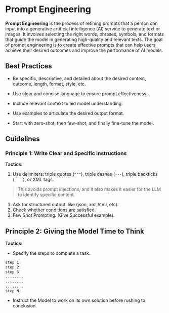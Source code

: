 # Prompt Engineering

**Prompt Engineering** is the process of refining prompts that a person can input into a generative artificial intelligence (AI) service to generate text or images. It involves selecting the right words, phrases, symbols, and formats that guide the model in generating high-quality and relevant texts. The goal of prompt engineering is to create effective prompts that can help users achieve their desired outcomes and improve the performance of AI models.

## Best Practices

- Be specific, descriptive, and detailed about the desired context, outcome, length, format, style, etc.

- Use clear and concise language to ensure prompt effectiveness.

- Include relevant context to aid model understanding.

- Use examples to articulate the desired output format.

- Start with zero-shot, then few-shot, and finally fine-tune the model.

## Guidelines

### Principle 1: Write Clear and Specific instructions

**Tactics:**

1. Use delimiters: triple quotes (`"""`), triple dashes (`---`), triple backticks (``````), or XML tags.

> This avoids prompt injections, and it also makes it easier for the LLM to identify specific content.

1. Ask for structured output. like (json, xml,html, etc).
2. Check whether conditions are satisfied.
3. Few Shot Prompting. (Give Successful example).

## Principle 2: Giving the Model Time to Think

**Tactics:**

- Specify the steps to complete a task.

```txt
step 1: 
step 2:
step 3
........
........
........
step N:
```

- Instruct the Model to work on its own solution before rushing to conclusion.

